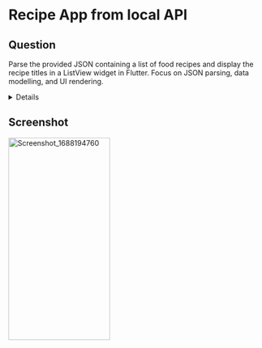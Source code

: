# Recipe App from local API

## Question

Parse the provided JSON containing a list of food recipes and display the recipe titles in a ListView widget in Flutter. Focus on JSON parsing, data modelling, and UI rendering.

<details>
**JSON**

```json
{

"recipes": [

    {

      "title": "Pasta Carbonara",

      "description": "Creamy pasta dish with bacon and cheese.",

      "ingredients": ["spaghetti", "bacon", "egg", "cheese"]

    },

    {

      "title": "Caprese Salad",

      "description": "Simple and refreshing salad with tomatoes, mozzarella, and basil.",

      "ingredients": ["tomatoes", "mozzarella", "basil"]

    },

    {

      "title": "Banana Smoothie",

      "description": "Healthy and creamy smoothie with bananas and milk.",

      "ingredients": ["bananas", "milk"]

    },

    {

      "title": "Chicken Stir-Fry",

      "description": "Quick and flavorful stir-fried chicken with vegetables.",

      "ingredients": ["chicken breast", "broccoli", "carrot", "soy sauce"]

    },

    {

      "title": "Grilled Salmon",

      "description": "Delicious grilled salmon with lemon and herbs.",

      "ingredients": ["salmon fillet", "lemon", "olive oil", "dill"]

    },

    {

      "title": "Vegetable Curry",

      "description": "Spicy and aromatic vegetable curry.",

      "ingredients": ["mixed vegetables", "coconut milk", "curry powder"]

    },

    {

      "title": "Berry Parfait",

      "description": "Layered dessert with fresh berries and yogurt.",

      "ingredients": ["berries", "yogurt", "granola"]

    }

]

}
```
</details>

## Screenshot
<img src="https://github.com/musfique113/Flutter_Practice/assets/53111065/e9d24e79-887d-4bbc-a0a3-606c1943c345" alt="Screenshot_1688194760" height="400" width="200">